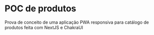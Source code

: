 # POC de produtos

Prova de conceito de uma aplicação PWA responsiva para catálogo de produtos feita com NextJS e ChakraUI
